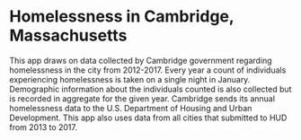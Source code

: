 # Homelessness in Cambridge, Massachusetts

This app draws on data collected by Cambridge government regarding homelessness in the city from 2012-2017. Every year a count of individuals experiencing homelessness is taken on a single night in January. Demographic information about the individuals counted is also collected but is recorded in aggregate for the given year. Cambridge sends its annual homelessness data to the U.S. Department of Housing and Urban Development. This app also uses data from all cities that submitted to HUD from 2013 to 2017.
